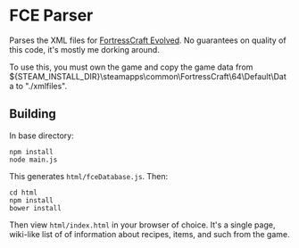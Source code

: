 # FCE Parser

Parses the XML files for [FortressCraft Evolved](http://www.fortresscraft.com/).  No guarantees on quality of this code, it's mostly me dorking around.

To use this, you must own the game and copy the game data from ${STEAM_INSTALL_DIR}\steamapps\common\FortressCraft\64\Default\Data to "./xmlfiles".

## Building
In base directory:
```
npm install
node main.js
```
This generates `html/fceDatabase.js`.  Then:

```
cd html
npm install
bower install
```

Then view `html/index.html` in your browser of choice.  It's a single page, wiki-like list of of information about recipes, items, and such from the game.